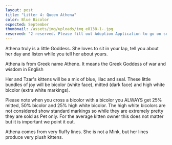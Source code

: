 ```yaml
---
layout: post
title: "Litter 4: Queen Athena"
color: Blue Bicolor
expected: September
thumbnail: /assets/img/uploads/img_e8138-1-.jpg
reserved: "2 reserved. Please fill out Adoption Application to go on secure waitlist. "
---
```

Athena truly is a little Goddess. She loves to sit in your lap, tell you about her day and listen while you tell her about yours. 

Athena is from Greek name Athene. It means the Greek Goddess of war and wisdom in English

Her and Tzar's kittens will be a mix of blue, lilac and seal.  These little bundles of joy will be bicolor (white face),  mitted (dark face) and high white bicolor (extra white markings). 

Please note when you cross a bicolor with a bicolor you ALWAYS get 25% mitted, 50% bicolor and 25% high white bicolor. The high white bicolors are not considered show standard markings so while they are extremely pretty they are sold as Pet only. For the average kitten owner this does not matter but it is important we point it out. 

Athena comes from very fluffy lines. She is not a Mink, but her lines produce very plush kittens.